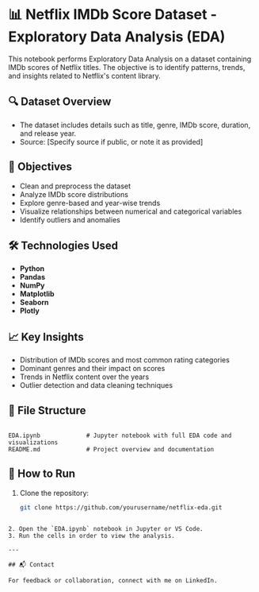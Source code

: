 # 📊 Netflix IMDb Score Dataset - Exploratory Data Analysis (EDA)

This notebook performs Exploratory Data Analysis on a dataset containing IMDb scores of Netflix titles. The objective is to identify patterns, trends, and insights related to Netflix's content library.

## 🔍 Dataset Overview

- The dataset includes details such as title, genre, IMDb score, duration, and release year.
- Source: [Specify source if public, or note it as provided]

## 📌 Objectives

- Clean and preprocess the dataset
- Analyze IMDb score distributions
- Explore genre-based and year-wise trends
- Visualize relationships between numerical and categorical variables
- Identify outliers and anomalies

## 🛠️ Technologies Used

- **Python**
- **Pandas**
- **NumPy**
- **Matplotlib**
- **Seaborn**
- **Plotly**

## 📈 Key Insights

- Distribution of IMDb scores and most common rating categories
- Dominant genres and their impact on scores
- Trends in Netflix content over the years
- Outlier detection and data cleaning techniques

## 📂 File Structure

```

EDA.ipynb             # Jupyter notebook with full EDA code and visualizations
README.md             # Project overview and documentation

````

## 🚀 How to Run

1. Clone the repository:
   ```bash
   git clone https://github.com/yourusername/netflix-eda.git
````

2. Open the `EDA.ipynb` notebook in Jupyter or VS Code.
3. Run the cells in order to view the analysis.

---

## 📬 Contact

For feedback or collaboration, connect with me on LinkedIn.

